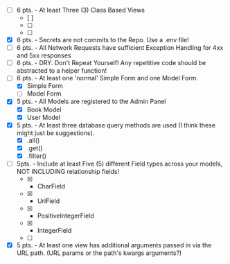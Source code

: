 - [ ] 6 pts. - At least Three (3) Class Based Views
    - [ ] 
    - [ ] 
    - [ ] 
- [x] 6 pts. - Secrets are not commits to the Repo. Use a .env file!
- [ ] 6 pts. - All Network Requests have sufficient Exception Handling for 4xx and 5xx responses
- [ ] 6 pts. - DRY. Don't Repeat Yourself! Any repetitive code should be abstracted to a helper function!
- [ ] 6 pts. - At least one 'normal' Simple Form and one Model Form.
    - [x] Simple Form
    - [ ] Model Form
- [x] 5 pts. - All Models are registered to the Admin Panel
    - [x] Book Model
    - [x] User Model
- [x] 5 pts. - At least three database query methods are used (I think these might just be suggestions).
    - [x] .all()
    - [x] .get()
    - [x] .filter() 

- [ ] 5pts. - Include at least Five (5) different Field types across your models, NOT INCLUDING relationship fields!
    - [x] - CharField 
    - [x] - UrlField
    - [x] - PositiveIntegerField 
    - [x] - IntegerField 
    - [ ] 
- [x] 5 pts. - At least one view has additional arguments passed in via the URL path. (URL params or the path's kwargs arguments?)